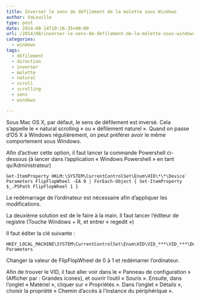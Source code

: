 ```yaml
---
title: Inverser le sens de défilement de la molette sous Windows
author: VaLouille
type: post
date: 2014-08-14T10:16:35+00:00
url: /2014/08/inverser-le-sens-de-defilement-de-la-molette-sous-windows/
categories:
  - windows
tags:
  - défilement
  - direction
  - inverser
  - molette
  - natural
  - scroll
  - scrolling
  - sens
  - windows

---
```

Sous Mac OS X, par défaut, le sens de défilement est inversé. Cela s&rsquo;appelle le « natural scrolling » ou « défilement naturel ». Quand on passe d&rsquo;OS X à Windows régulièrement, on peut préférer avoir le même comportement sous Windows.

Afin d&rsquo;activer cette option, il faut lancer la commande Powershell ci-dessous (à lancer dans l&rsquo;application « Windows Powershell » en tant qu&rsquo;Administrateur)

```
Get-ItemProperty HKLM:\SYSTEM\CurrentControlSet\Enum\HID\*\*\Device` Parameters FlipFlopWheel -EA 0 | ForEach-Object { Set-ItemProperty $_.PSPath FlipFlopWheel 1 }
```

Le redémarrage de l&rsquo;ordinateur est nécessaire afin d&rsquo;appliquer les modifications.

La deuxième solution est de le faire à la main. Il faut lancer l&rsquo;éditeur de registre (Touche Windows + R, et entrer « regedit »)

Il faut éditer la clé suivante :

```
HKEY_LOCAL_MACHINE\SYSTEM\CurrentControlSet\Enum\HID\VID_***\VID_***\Device Parameters
```

Changer la valeur de FlipFlopWheel de 0 à 1 et redémarrer l&rsquo;ordinateur.

Afin de trouver le VID, il faut aller voir dans le « Panneau de configuration » (Afficher par : Grandes icones), et ouvrir l&rsquo;outil « Souris ». Ensuite, dans l&rsquo;onglet « Matériel », cliquer sur « Propriétés ». Dans l&rsquo;onglet « Détails », choisir la propriété « Chemin d&rsquo;accès à l&rsquo;instance du périphérique ».
